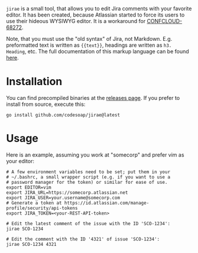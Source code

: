 `jirae` is a small tool, that allows you to edit Jira comments with your
favorite editor. It has been created, because Atlassian started to force
its users to use their hideous WYSIWYG editor. It is a workaround for
[CONFCLOUD-68272](https://jira.atlassian.com/browse/CONFCLOUD-68272).

Note, that you must use the "old syntax" of Jira, not
Markdown. E.g. preformatted text is written as `{{text}}`,
headings are written as `h3. Heading`, etc. The full
documentation of this markup language can be found
[here](https://jira.atlassian.com/secure/WikiRendererHelpAction.jspa?section=all).

# Installation
You can find precompiled binaries at the
[releases page](https://github.com/codesoap/jirae/releases). If you
prefer to install from source, execute this:

```
go install github.com/codesoap/jirae@latest
```

# Usage
Here is an example, assuming you work at "somecorp" and prefer vim as
your editor:

```shell
# A few environment variables need to be set; put them in your
# ~/.bashrc, a small wrapper script (e.g. if you want to use a
# password manager for the token) or similar for ease of use.
export EDITOR=vim
export JIRA_URL=https://somecorp.atlassian.net
export JIRA_USER=your.username@somecorp.com
# Generate a token at https://id.atlassian.com/manage-profile/security/api-tokens
export JIRA_TOKEN=<your-REST-API-token>

# Edit the latest comment of the issue with the ID 'SCO-1234':
jirae SCO-1234

# Edit the comment with the ID '4321' of issue 'SCO-1234':
jirae SCO-1234 4321
```
